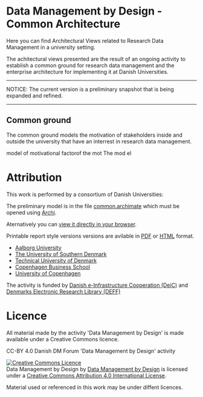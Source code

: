 # Data Management by Design - Common Architecture

Here you can find Architectural Views related to Research Data
Management in a university setting.

The achitectural views presented are the result of an ongoing activity
to establish a common ground for research data management and the
enterprise architecture for implementing it at Danish Universities.

---

NOTICE: The current version is a preliminary snapshot that is being expanded and refined.

---

## Common ground

The common ground models the motivation of stakeholders inside and
outside the university that have an interrest in research data
management.

  model of motivational factorof the mot
The mod	  el	
# Attribution

This work is performed by a consortium of Danish Universities:

The preliminary model is in the file [common.archimate](common.archimate) which must be opened using [Archi](https://www.archimatetool.com/).

Aternatively you can [view it directly in your browser](https://cdn.rawgit.com/Data-Management-by-Design/DMbD/7998b0bf/common/html/index.html).

Printable report style versions versions are avilable in
[PDF](exported/common.pdf) or
[HTML](https://cdn.rawgit.com/Data-Management-by-Design/DMbD/7998b0bf/common/exported/common.html) format.

* [Aalborg University](https://www.en.aau.dk/)
* [The University of Southern Denmark](https://www.sdu.dk/en/)
* [Technical University of Denmark](https://www.dtu.dk/english)
* [Copenhagen Business School](https://www.cbs.dk/en)
* [University of Copenhagen](https://www.ku.dk/english/)

The activity is funded by
[Danish e-Infrastructure Cooperation (DeiC)](https://www.deic.dk/en ) and
[Denmarks Electronic Research Library (DEFF)](https://www.deff.dk/english/)

# Licence 

All material made by the activity 'Data Management by Design' is made available under a Creative Commons licence.

CC-BY 4.0 Danish DM Forum 'Data Management by Design' activity

<a rel="license" href="http://creativecommons.org/licenses/by/4.0/"><img alt="Creative Commons Licence" style="border-width:0" src="https://i.creativecommons.org/l/by/4.0/88x31.png" /></a><br /><span xmlns:dct="http://purl.org/dc/terms/" property="dct:title">Data Management by Design</span> by <a xmlns:cc="http://creativecommons.org/ns#" href="https://github.com/Data-Management-by-Design/DMbD" property="cc:attributionName" rel="cc:attributionURL">Data Management by Design</a> is licensed under a <a rel="license" href="http://creativecommons.org/licenses/by/4.0/">Creative Commons Attribution 4.0 International License</a>.

Material used or referenced in this work may be under diffent licences.

